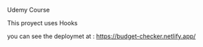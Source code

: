Udemy Course

This proyect uses Hooks

you can see the deploymet at : https://budget-checker.netlify.app/

